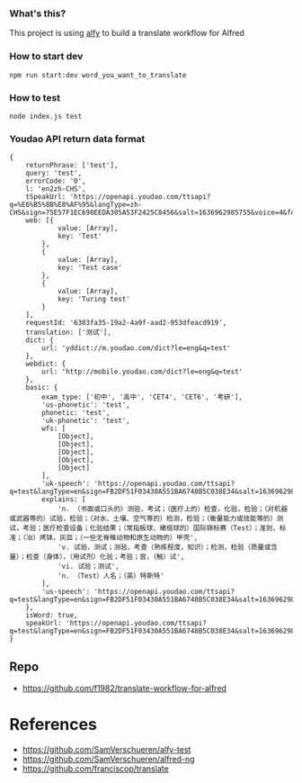 ### What's this?

This project is using [alfy](https://github.com/sindresorhus/alfy) to build a translate workflow for Alfred 

### How to start dev

`npm run start:dev word_you_want_to_translate`

### How to test

`node index.js test`

### Youdao API return data format

```
{
    returnPhrase: ['test'],
    query: 'test',
    errorCode: '0',
    l: 'en2zh-CHS',
    tSpeakUrl: 'https://openapi.youdao.com/ttsapi?q=%E6%B5%8B%E8%AF%95&langType=zh-CHS&sign=75E57F1EC698EEDA305A53F2425C8456&salt=1636962985755&voice=4&format=mp3&appKey=525100d8f9304067&ttsVoiceStrict=false',
    web: [{
            value: [Array],
            key: 'Test'
        },
        {
            value: [Array],
            key: 'Test case'
        },
        {
            value: [Array],
            key: 'Turing test'
        }
    ],
    requestId: '6303fa35-19a2-4a9f-aad2-953dfeacd919',
    translation: ['测试'],
    dict: {
        url: 'yddict://m.youdao.com/dict?le=eng&q=test'
    },
    webdict: {
        url: 'http://mobile.youdao.com/dict?le=eng&q=test'
    },
    basic: {
        exam_type: ['初中', '高中', 'CET4', 'CET6', '考研'],
        'us-phonetic': 'test',
        phonetic: 'test',
        'uk-phonetic': 'test',
        wfs: [
            [Object],
            [Object],
            [Object],
            [Object],
            [Object]
        ],
        'uk-speech': 'https://openapi.youdao.com/ttsapi?q=test&langType=en&sign=FB2DF51F03430A551BA6748B5C038E34&salt=1636962985755&voice=5&format=mp3&appKey=525100d8f9304067&ttsVoiceStrict=false',
        explains: [
            'n. （书面或口头的）测验，考试；（医疗上的）检查，化验，检验；（对机器或武器等的）试验，检验；（对水、土壤、空气等的）检测，检验；（衡量能力或技能等的）测试，考验；医疗检查设备；化验结果；（常指板球、橄榄球的）国际锦标赛（Test）；准则，标准；（冶）烤钵，灰皿；（一些无脊椎动物和原生动物的）甲壳',
            'v. 试验，测试；测验，考查（熟练程度，知识）；检测，检验（质量或含量）；检查（身体），（用试剂）化验；考验；尝，（触）试',
            'vi. 试验；测试',
            'n. （Test）人名；（英）特斯特'
        ],
        'us-speech': 'https://openapi.youdao.com/ttsapi?q=test&langType=en&sign=FB2DF51F03430A551BA6748B5C038E34&salt=1636962985755&voice=6&format=mp3&appKey=525100d8f9304067&ttsVoiceStrict=false'
    },
    isWord: true,
    speakUrl: 'https://openapi.youdao.com/ttsapi?q=test&langType=en&sign=FB2DF51F03430A551BA6748B5C038E34&salt=1636962985755&voice=4&format=mp3&appKey=525100d8f9304067&ttsVoiceStrict=false'
}
```
## Repo
- https://github.com/f1982/translate-workflow-for-alfred

# References
- https://github.com/SamVerschueren/alfy-test
- https://github.com/SamVerschueren/alfred-ng
- https://github.com/franciscop/translate
